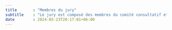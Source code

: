 ```yaml
---
title       : "Membres du jury"
subtitle    : "Le jury est composé des membres du comité consultatif et du comité de sélection. Ces deux groupes regroupent des experts et des acteurs de la société civile africaine"
date        : 2024-05-23T20:17:01+06:00
---
```

